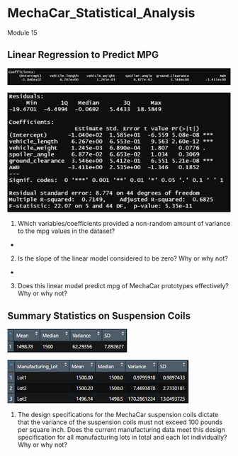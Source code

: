 # MechaCar_Statistical_Analysis
Module 15

## Linear Regression to Predict MPG

![Deliverable 1 Linear Regression](/images/deliverable_1_linear_regression.png)

![Deliverable 1 Summary](/images/deliverable_1_summary.png)

1) Which variables/coefficients provided a non-random amount of variance to the mpg values in the dataset? 
- 

2) Is the slope of the linear model considered to be zero? Why or why not?
- 

3) Does this linear model predict mpg of MechaCar prototypes effectively? Why or why not?


## Summary Statistics on Suspension Coils

![Deliverable 2 Summary](/images/deliverable_2_summary.png)

![Deliverable 2 Lot Summary](/images/deliverable_2_lot_summary.png)

1) The design specifications for the MechaCar suspension coils dictate that the variance of the suspension coils must not exceed 100 pounds per square inch. Does the current manufacturing data meet this design specification for all manufacturing lots in total and each lot individually? Why or why not?
